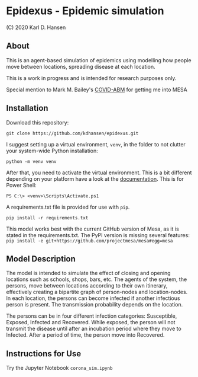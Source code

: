 # Epidexus - Epidemic simulation

(C) 2020 Karl D. Hansen

## About
This is an agent-based simulation of epidemics using modelling how people move between locations, spreading disease at each location.

This is a work in progress and is intended for research purposes only.

Special mention to Mark M. Bailey's [COVID-ABM](https://github.com/metalcorebear/COVID-Agent-Based-Model) for getting me into MESA

## Installation
Download this repository:
```
git clone https://github.com/kdhansen/epidexus.git
```

I suggest setting up a virtual environment, `venv`, in the folder to not clutter your system-wide Python installation:
```
python -m venv venv
```

After that, you need to activate the virtual environment. This is a bit different depending on your platform have a look at the [documentation](https://docs.python.org/3/library/venv.html#creating-virtual-environments). This is for Power Shell:
```
PS C:\> <venv>\Scripts\Activate.ps1
```

A requirements.txt file is provided for use with `pip`.
```
pip install -r requirements.txt
```

This model works best with the current GitHub version of Mesa, as it is stated in the requirements.txt. The PyPI version is missing several features:
`pip install -e git+https://github.com/projectmesa/mesa#egg=mesa`

## Model Description
The model is intended to simulate the effect of closing and opening locations such as schools, shops, bars, etc. The agents of the system, the persons, move between locations according to their own itinerary, effectively creating a bipartite graph of person-nodes and location-nodes. In each location, the persons can become infected if another infectious person is present. The transmission probability depends on the location.

The persons can be in four different infection categories: Susceptible, Exposed, Infected and Recovered. While exposed, the person will not transmit the disease until after an incubation period where they move to Infected. After a period of time, the person move into Recovered.


## Instructions for Use
Try the Jupyter Notebook `corona_sim.ipynb`
